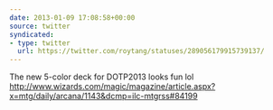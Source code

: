 ```yaml
---
date: 2013-01-09 17:08:58+00:00
source: twitter
syndicated:
- type: twitter
  url: https://twitter.com/roytang/statuses/289056179915739137/
---
```


The new 5-color deck for DOTP2013 looks fun lol http://www.wizards.com/magic/magazine/article.aspx?x=mtg/daily/arcana/1143&dcmp=ilc-mtgrss#84199